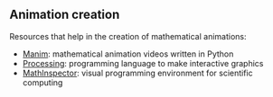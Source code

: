## Animation creation
Resources that help in the creation of mathematical animations:
- [Manim](https://docs.manim.community/en/latest/index.html): mathematical animation videos written in Python
- [Processing](https://processing.org/): programming language to make interactive graphics
- [MathInspector](https://mathinspector.com/): visual programming environment for scientific computing
